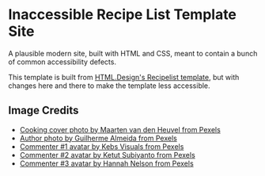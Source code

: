 # Inaccessible Recipe List Template Site

A plausible modern site, built with HTML and CSS, meant to contain a bunch of common accessibility defects.

This template is built from [HTML.Design's Recipelist template](https://html.design/download/recipelist-food-template/), but with changes here and there to make the template less accessible.

## Image Credits

- [Cooking cover photo by Maarten van den Heuvel from Pexels](https://www.pexels.com/photo/person-holding-sliced-vegetable-2284166/)
- [Author photo by Guilherme Almeida from Pexels](https://www.pexels.com/photo/woman-sitting-and-smiling-1858175/)
- [Commenter #1 avatar by Kebs Visuals from Pexels](https://www.pexels.com/photo/portrait-photo-of-a-woman-3992656/)
- [Commenter #2 avatar by Ketut Subiyanto from Pexels](https://www.pexels.com/photo/cheerful-man-in-turban-with-cup-of-beverage-4307643/)
- [Commenter #3 avatar by Hannah Nelson from Pexels](https://www.pexels.com/photo/close-up-photography-of-a-woman-near-wall-1065084/)